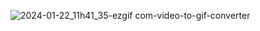 


![2024-01-22_11h41_35-ezgif com-video-to-gif-converter](https://github.com/piotrhaleza/NeuralNetworkBuilder/assets/110109614/fa1c223b-c49b-4731-b951-a3179f822724)
